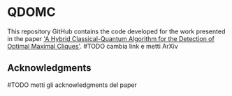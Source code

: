 # QDOMC

This repository GitHub contains the code developed for the work presented in the paper ['A Hybrid Classical-Quantum Algorithm for the Detection of Optimal Maximal Cliques'](https://www.google.it).
#TODO cambia link e metti ArXiv

## Acknowledgments
#TODO metti gli acknowledgments del paper